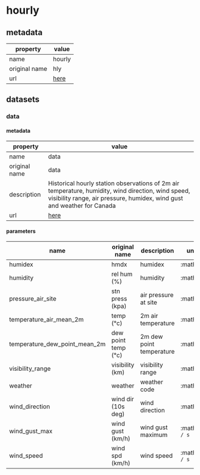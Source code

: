 # hourly

## metadata

| property      | value                                                                                                                                                                              |
|---------------|------------------------------------------------------------------------------------------------------------------------------------------------------------------------------------|
| name          | hourly                                                                                                                                                                             |
| original name | hly                                                                                                                                                                                |
| url           | [here](https://www.canada.ca/en/environment-climate-change/services/climate-change/canadian-centre-climate-services/display-download/technical-documentation-daily-data.html#toc0) |

## datasets

### data

#### metadata

| property      | value                                                                                                                                                                              |
|---------------|------------------------------------------------------------------------------------------------------------------------------------------------------------------------------------|
| name          | data                                                                                                                                                                               |
| original name | data                                                                                                                                                                               |
| description   | Historical hourly station observations of 2m air temperature, humidity, wind direction, wind speed, visibility range, air pressure, humidex, wind gust and weather for Canada      |
| url           | [here](https://www.canada.ca/en/environment-climate-change/services/climate-change/canadian-centre-climate-services/display-download/technical-documentation-daily-data.html#toc0) |

#### parameters

| name                          | original name       | description              | unit          | original unit  | constraints                |
|-------------------------------|---------------------|--------------------------|---------------|----------------|----------------------------|
| humidex                       | hmdx                | humidex                  | :math:`-`     | :math:`-`      | :math:`\geq{0}`            |
| humidity                      | rel hum (%)         | humidity                 | :math:`%`     | :math:`%`      | :math:`\geq{0}, \leq{100}` |
| pressure_air_site             | stn press (kpa)     | air pressure at site     | :math:`Pa`    | :math:`kPa`    | :math:`\geq{0}`            |
| temperature_air_mean_2m       | temp (°c)           | 2m air temperature       | :math:`K`     | :math:`°C`     | :math:`None`               |
| temperature_dew_point_mean_2m | dew point temp (°c) | 2m dew point temperature | :math:`K`     | :math:`°C`     | :math:`None`               |
| visibility_range              | visibility (km)     | visibility range         | :math:`m`     | :math:`km`     | :math:`\geq{0}`            |
| weather                       | weather             | weather code             | :math:`-`     | :math:`-`      | none                       |
| wind_direction                | wind dir (10s deg)  | wind direction           | :math:`°`     | :math:`°`      | :math:`\geq{0}, \leq{360}` |
| wind_gust_max                 | wind gust (km/h)    | wind gust maximum        | :math:`m / s` | :math:`km / h` | :math:`\geq{0}`            |
| wind_speed                    | wind spd (km/h)     | wind speed               | :math:`m / s` | :math:`km / h` | :math:`\geq{0}`            |

